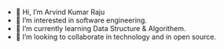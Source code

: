- 👋 Hi, I’m Arvind Kumar Raju
- 👀 I’m interested in software engineering.
- 🌱 I’m currently learning Data Structure & Algorithem.
- 💞️ I’m looking to collaborate in technology and in open source.


<!---
arvindraju23/arvindraju23 is a ✨ special ✨ repository because its `README.md` (this file) appears on your GitHub profile.
You can click the Preview link to take a look at your changes.
--->

